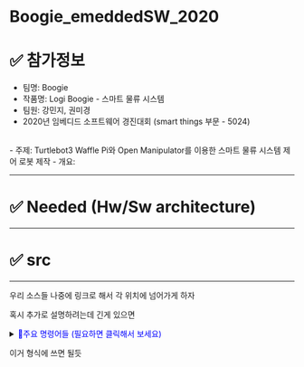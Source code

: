 # Boogie_emeddedSW_2020

# ✅ 참가정보
 - 팀명: Boogie
 - 작품명: Logi Boogie - 스마트 물류 시스템
 - 팀원: 강민지, 권미경
 - 2020년 임베디드 소프트웨어 경진대회 (smart things 부문 - 5024)
 <br>
 - 주제: Turtlebot3 Waffle Pi와 Open Manipulator를 이용한 스마트 물류 시스템 제어 로봇 제작
 - 개요: 
 
 ---
 # ✅ Needed (Hw/Sw architecture)
 
 
 ---
  # ✅ src
  
  
  
 
 
---

우리 소스들 나중에 링크로 해서 각 위치에 넘어가게 하자

혹시 추가로 설명하려는데 긴게 있으면 

<details>
<summary><span style="color:blue">📝주요 명령어들 (필요하면 클릭해서 보세요)</span></summary>

```
CUDA_VISIBLE_DEVICES=1 python3 train.py --cfg cfg/cfg쓸거 --data 데이터위치 --transfer --resume --xywh

CUDA_VISIBLE_DEVICES=1 : 회사 내 GPU 사용할 때, 0~3까지의 숫자를 사용할 수 있고 주로 숫자를 안붙이고 사용하게 되면 default가 0이기 때문에 최대한 0은 피해서 사용해주세요

학습 시킬 때: train.py를 돌리는 데 옵션이 붙어 있습니다. -h 를 치게 되면 옵션에서 뭘 써야하는지 알 수 있습니다.
```
</details>

이거 형식에 쓰면 될듯
